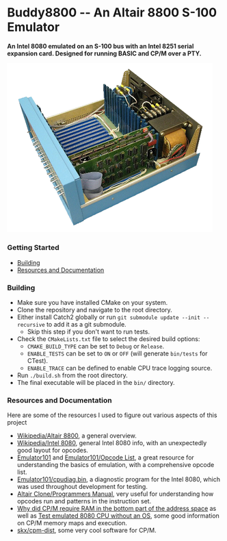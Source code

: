 # Buddy8800 -- An Altair 8800 S-100 Emulator

**An Intel 8080 emulated on an S-100 bus with an Intel 8251 serial expansion card. Designed for running BASIC and CP/M over a PTY.**

<img src=altair-wikipedia-public-domain.webp width=480>

### Getting Started

+ [Building](#building)
+ [Resources and Documentation](#resources-and-documentation)

### Building

+ Make sure you have installed CMake on your system.
+ Clone the repository and navigate to the root directory.
+ Either install Catch2 globally or run `git submodule update --init --recursive` to add it as a git submodule.
  + Skip this step if you don't want to run tests.
+ Check the `CMakeLists.txt` file to select the desired build options:
  + `CMAKE_BUILD_TYPE` can be set to `Debug` or `Release`.
  + `ENABLE_TESTS` can be set to `ON` or `OFF` (will generate `bin/tests` for CTest).
  + `ENABLE_TRACE` can be defined to enable CPU trace logging source.
+ Run `./build.sh` from the root directory.
+ The final executable will be placed in the `bin/` directory.

### Resources and Documentation

Here are some of the resources I used to figure out various aspects of this project

+ [Wikipedia/Altair 8800](https://en.wikipedia.org/wiki/Altair_8800), a general overview.
+ [Wikipedia/Intel 8080](https://en.wikipedia.org/wiki/Intel_8080), general Intel 8080 info, with an unexpectedly good layout for opcodes.
+ [Emulator101](http://www.emulator101.com/) and [Emulator101/Opcode List](http://www.emulator101.com/reference/8080-by-opcode.html), a great resource for understanding the basics of emulation, with a comprehensive opcode list.
+ [Emulator101/cpudiag.bin](http://www.emulator101.com/files/cpudiag.bin), a diagnostic program for the Intel 8080, which was used throughout development for testing.
+ [Altair Clone/Programmers Manual](https://altairclone.com/downloads/manuals/8080%20Programmers%20Manual.pdf), very useful for understanding how opcodes run and patterns in the instruction set.
+ [Why did CP/M require RAM in the bottom part of the address space](https://retrocomputing.stackexchange.com/questions/6442/why-did-cp-m-require-ram-in-the-bottom-part-of-the-address-space) as well as [Test emulated 8080 CPU without an OS](https://retrocomputing.stackexchange.com/questions/9361/test-emulated-8080-cpu-without-an-os), some good information on CP/M memory maps and execution.
+ [skx/cpm-dist](https://github.com/skx/cpm-dist), some very cool software for CP/M.
